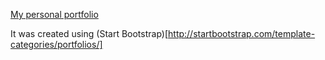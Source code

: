 [My personal portfolio](http://mmontes11.github.io/)

It was created using (Start Bootstrap)[http://startbootstrap.com/template-categories/portfolios/]
